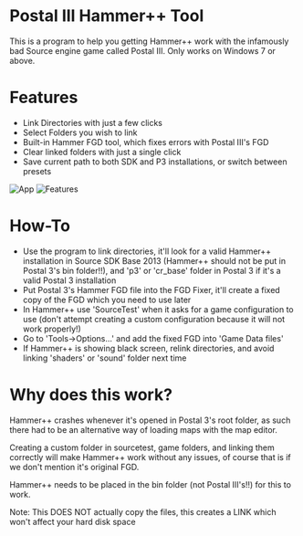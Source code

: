 # Postal III Hammer++ Tool
This is a program to help you getting Hammer++ work with the infamously bad Source engine game called Postal III. Only works on Windows 7 or above.

# Features
- Link Directories with just a few clicks
- Select Folders you wish to link
- Built-in Hammer FGD tool, which fixes errors with Postal III's FGD
- Clear linked folders with just a single click
- Save current path to both SDK and P3 installations, or switch between presets

![App](https://i.imgur.com/e63Xsia.png)
![Features](https://i.imgur.com/8ujpwC9.png)

# How-To
- Use the program to link directories, it'll look for a valid Hammer++ installation in Source SDK Base 2013 (Hammer++ should not be put in Postal 3's bin folder!!), and 'p3' or 'cr_base' folder in Postal 3 if it's a valid Postal 3 installation
- Put Postal 3's Hammer FGD file into the FGD Fixer, it'll create a fixed copy of the FGD which you need to use later
- In Hammer++ use 'SourceTest' when it asks for a game configuration to use (don't attempt creating a custom configuration because it will not work properly!)
- Go to 'Tools->Options...' and add the fixed FGD into 'Game Data files'
- If Hammer++ is showing black screen, relink directories, and avoid linking 'shaders' or 'sound' folder next time

# Why does this work?
Hammer++ crashes whenever it's opened in Postal 3's root folder, as such there had to be an alternative way of loading maps with the map editor.

Creating a custom folder in sourcetest, game folders, and linking them correctly will make Hammer++ work without any issues, of course that is if we don't mention it's original FGD.

Hammer++ needs to be placed in the bin folder (not Postal III's!!) for this to work.

Note: This DOES NOT actually copy the files, this creates a LINK which won't affect your hard disk space
